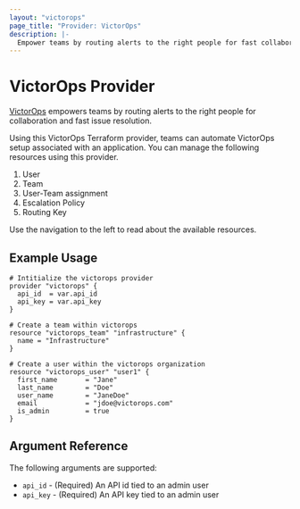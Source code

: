 ```yaml
---
layout: "victorops"
page_title: "Provider: VictorOps"
description: |-
  Empower teams by routing alerts to the right people for fast collaboration and issue resolution.
---
```


# VictorOps Provider

[VictorOps](https://www.victorops.com) empowers teams by routing alerts to the right people for collaboration and fast issue resolution.

Using this VictorOps Terraform provider, teams can automate VictorOps setup associated with an application.
You can manage the following resources using this provider.
1. User
2. Team
3. User-Team assignment
4. Escalation Policy
5. Routing Key

Use the navigation to the left to read about the available resources.

## Example Usage

```hcl
# Intitialize the victorops provider
provider "victorops" {
  api_id  = var.api_id
  api_key = var.api_key
}

# Create a team within victorops
resource "victorops_team" "infrastructure" {
  name = "Infrastructure"
}

# Create a user within the victorops organization
resource "victorops_user" "user1" {
  first_name       = "Jane"
  last_name        = "Doe"
  user_name        = "JaneDoe"
  email            = "jdoe@victorops.com"
  is_admin         = true
}
```

## Argument Reference

The following arguments are supported:

* `api_id` - (Required) An API id tied to an admin user
* `api_key` - (Required) An API key tied to an admin user
